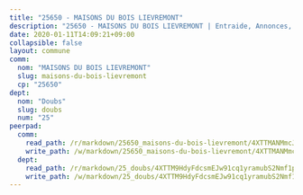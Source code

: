 ```yaml
---
title: "25650 - MAISONS DU BOIS LIEVREMONT"
description: "25650 - MAISONS DU BOIS LIEVREMONT | Entraide, Annonces, Initiatives"
date: 2020-01-11T14:09:21+09:00
collapsible: false
layout: commune
comm:
  nom: "MAISONS DU BOIS LIEVREMONT"
  slug: maisons-du-bois-lievremont
  cp: "25650"
dept:
  nom: "Doubs"
  slug: doubs
  num: "25"
peerpad:
  comm:
    read_path: /r/markdown/25650_maisons-du-bois-lievremont/4XTTMANMmcJJMj2pqb9UssoFaPZfHShQppbJFEANB4wRoBg1h
    write_path: /w/markdown/25650_maisons-du-bois-lievremont/4XTTMANMmcJJMj2pqb9UssoFaPZfHShQppbJFEANB4wRoBg1h-K3TgUsuAQrZm3NMUtsNqm821H96BhVNjGnwWsn6JteNrTPuvDvJh4nmFzgEZsjTLcRx9ArSVBeMep6NiGzR3YWTvNWRi3kZVhi3JYhLekL8o553tKob3H97ipSusCkDS5UvBWsEK
  dept:
    read_path: /r/markdown/25_doubs/4XTTM9HdyFdcsmEJw91cq1yramubS2Nmf1ps2s84xcMxY74Zv
    write_path: /w/markdown/25_doubs/4XTTM9HdyFdcsmEJw91cq1yramubS2Nmf1ps2s84xcMxY74Zv-K3TgURza6A4QY75MscA2g52nUX9tjMQaHW9mgBSgyRKNNp3M6gkaXA9iDDtpbSx22mTSZbQLYS1izbwsznz8e9u5BERCmGKxZ379xV2nAaDe1bGyxrjytc7G1EcbGtknRFYQ1Lxp
---
```


